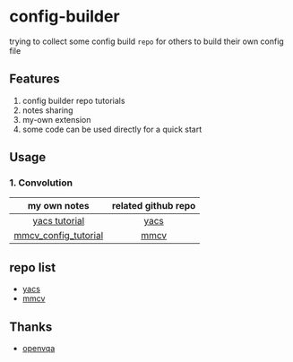 # config-builder
trying to collect some config build `repo` for others to build their own config file



## Features

1. config builder repo tutorials
2. notes sharing
3. my-own extension 
4. some code can be used directly for a quick start



## Usage

### 1. Convolution

|                         my own notes                         |            related github repo             |
| :----------------------------------------------------------: | :----------------------------------------: |
| [yacs tutorial](https://github.com/rentainhe/config-builder/blob/master/notes/yacs-notes.md) | [yacs](https://github.com/rbgirshick/yacs) |
|                   [mmcv_config_tutorial]()                   | [mmcv](https://github.com/open-mmlab/mmcv) |


## repo list
- [yacs](https://github.com/rbgirshick/yacs)
- [mmcv](https://github.com/open-mmlab/mmcv)

## Thanks
- [openvqa](https://github.com/MILVLG/openvqa)
